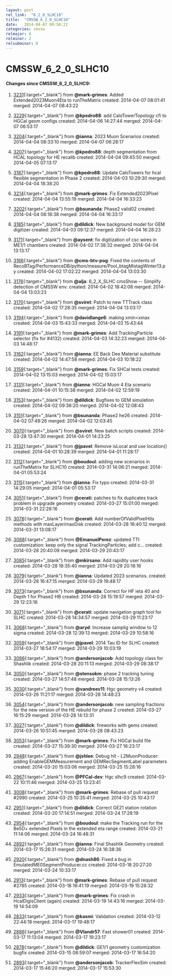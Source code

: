 ```yaml
---
layout: post
rel_link:  "6_2_0_SLHC10"
title:  "CMSSW_6_2_0_SLHC10"
date:   2014-04-07 09:58:22
categories: cmssw
relmajor: 6
relminor: 2
relsubminor: 0
---
```


# CMSSW_6_2_0_SLHC10
#### Changes since CMSSW_6_2_0_SLHC9:

1. [3231](http://github.com/cms-sw/cmssw/pull/3231){:target="_blank"}  from **@mark-grimes**: Added Extended2023Muon4Eta to runTheMatrix created: 2014-04-07 08:01:41 merged: 2014-04-07 08:43:22

2. [3229](http://github.com/cms-sw/cmssw/pull/3229){:target="_blank"}  from **@kpedro88**: add CaloTowerTopology cfi to HGCal geom configs created: 2014-04-06 14:27:44 merged: 2014-04-07 06:53:17

3. [3204](http://github.com/cms-sw/cmssw/pull/3204){:target="_blank"}  from **@ianna**: 2023 Muon Scenarios created: 2014-04-04 08:33:10 merged: 2014-04-07 06:28:17

4. [3207](http://github.com/cms-sw/cmssw/pull/3207){:target="_blank"}  from **@kpedro88**: depth segmentation from HCAL topology for HE recalib created: 2014-04-04 09:45:50 merged: 2014-04-05 07:13:17

5. [3187](http://github.com/cms-sw/cmssw/pull/3187){:target="_blank"}  from **@kpedro88**: Update CaloTowers for hcal flexible segmentation in Phase 2 created: 2014-04-03 10:29:30 merged: 2014-04-04 18:38:20

6. [3214](http://github.com/cms-sw/cmssw/pull/3214){:target="_blank"}  from **@mark-grimes**: Fix Extended2023Pixel created: 2014-04-04 13:55:19 merged: 2014-04-04 16:33:23

7. [3202](http://github.com/cms-sw/cmssw/pull/3202){:target="_blank"}  from **@bsunanda**: Phase2 valid02 created: 2014-04-04 08:18:38 merged: 2014-04-04 16:33:17

8. [3185](http://github.com/cms-sw/cmssw/pull/3185){:target="_blank"}  from **@dildick**: New background model for GEM digitizer created: 2014-04-03 09:12:37 merged: 2014-04-04 16:28:23

9. [3171](http://github.com/cms-sw/cmssw/pull/3171){:target="_blank"}  from **@aysent**: fix digitization of csc wires in ME1/1 chambers created: 2014-04-02 17:38:32 merged: 2014-04-04 13:13:17

10. [3166](http://github.com/cms-sw/cmssw/pull/3166){:target="_blank"}  from **@cms-btv-pog**: Fixed the contents of RecoBTag/PerformanceDB/python/measure/Pool_btagMistagWinter13.py created: 2014-04-02 17:02:22 merged: 2014-04-04 13:03:30

11. [3176](http://github.com/cms-sw/cmssw/pull/3176){:target="_blank"}  from **@alja**: 6_2_X_SLHC cmsShow -- Simplify detection of CMSSW env. created: 2014-04-02 18:42:08 merged: 2014-04-04 13:03:23

12. [3170](http://github.com/cms-sw/cmssw/pull/3170){:target="_blank"}  from **@sviret**: Patch to new TTTrack class created: 2014-04-02 17:28:35 merged: 2014-04-04 13:03:17

13. [3194](http://github.com/cms-sw/cmssw/pull/3194){:target="_blank"}  from **@davidlange6**: making xmin<xmax created: 2014-04-03 15:43:33 merged: 2014-04-03 15:43:44

14. [3191](http://github.com/cms-sw/cmssw/pull/3191){:target="_blank"}  from **@mark-grimes**: Add TrackingParticle selector (fix for #4132) created: 2014-04-03 14:32:23 merged: 2014-04-03 14:48:17

15. [3162](http://github.com/cms-sw/cmssw/pull/3162){:target="_blank"}  from **@ianna**: EE Back Dee Material substitute created: 2014-04-02 14:47:58 merged: 2014-04-03 10:18:22

16. [3159](http://github.com/cms-sw/cmssw/pull/3159){:target="_blank"}  from **@mark-grimes**: Fix SHCal tests created: 2014-04-02 13:15:03 merged: 2014-04-02 15:03:17

17. [3131](http://github.com/cms-sw/cmssw/pull/3131){:target="_blank"}  from **@ianna**: HGCal Muon 4 Eta scenario created: 2014-04-01 10:15:38 merged: 2014-04-02 12:59:19

18. [3153](http://github.com/cms-sw/cmssw/pull/3153){:target="_blank"}  from **@dildick**: Bugfixes to GEM simulation created: 2014-04-02 09:36:20 merged: 2014-04-02 12:08:43

19. [3151](http://github.com/cms-sw/cmssw/pull/3151){:target="_blank"}  from **@bsunanda**: Phase2 he26 created: 2014-04-02 07:49:26 merged: 2014-04-02 12:03:45

20. [3070](http://github.com/cms-sw/cmssw/pull/3070){:target="_blank"}  from **@sviret**: New batch scripts created: 2014-03-28 13:47:30 merged: 2014-04-01 14:23:25

21. [3132](http://github.com/cms-sw/cmssw/pull/3132){:target="_blank"}  from **@jpavel**: Remove isLocal and use location() created: 2014-04-01 10:28:39 merged: 2014-04-01 11:28:17

22. [3112](http://github.com/cms-sw/cmssw/pull/3112){:target="_blank"}  from **@boudoul**: adding new scenarios in runTheMatrix for SLHC10 created: 2014-03-31 14:06:21 merged: 2014-04-01 05:53:24

23. [3115](http://github.com/cms-sw/cmssw/pull/3115){:target="_blank"}  from **@ianna**: Fix typo created: 2014-03-31 14:29:05 merged: 2014-04-01 05:53:17

24. [3051](http://github.com/cms-sw/cmssw/pull/3051){:target="_blank"}  from **@cerati**: patches to fix duplicates track problem in upgrade geometry created: 2014-03-27 15:01:00 merged: 2014-03-31 22:28:16

25. [3078](http://github.com/cms-sw/cmssw/pull/3078){:target="_blank"}  from **@cerati**: Add numberOfValidPixelHits methods with maxLayer/maxDisk created: 2014-03-28 16:40:12 merged: 2014-03-31 13:08:17

26. [3088](http://github.com/cms-sw/cmssw/pull/3088){:target="_blank"}  from **@EmanuelPerez**: updated TTI customization: keep only the signal TrackingParticles; add c... created: 2014-03-28 20:40:09 merged: 2014-03-29 20:43:17

27. [3085](http://github.com/cms-sw/cmssw/pull/3085){:target="_blank"}  from **@mkirsano**: Add rapidity user hooks created: 2014-03-28 18:35:40 merged: 2014-03-29 20:18:16

28. [3079](http://github.com/cms-sw/cmssw/pull/3079){:target="_blank"}  from **@ianna**: Updated 2023 scenarios. created: 2014-03-28 16:47:15 merged: 2014-03-29 19:48:17

29. [3073](http://github.com/cms-sw/cmssw/pull/3073){:target="_blank"}  from **@bsunanda**: Correct for HF ieta 40 and Depth 1 for Phase2 HB created: 2014-03-28 15:19:57 merged: 2014-03-29 12:23:16

30. [3071](http://github.com/cms-sw/cmssw/pull/3071){:target="_blank"}  from **@cerati**: update navigation graph tool for SLHC created: 2014-03-28 14:34:57 merged: 2014-03-29 11:23:17

31. [3068](http://github.com/cms-sw/cmssw/pull/3068){:target="_blank"}  from **@aryd**: Increase samplig window to 12 sigma created: 2014-03-28 12:39:13 merged: 2014-03-29 10:58:16

32. [3059](http://github.com/cms-sw/cmssw/pull/3059){:target="_blank"}  from **@jpavel**: 2014 Tau ID for SLHC created: 2014-03-27 18:54:17 merged: 2014-03-29 10:03:19

33. [3086](http://github.com/cms-sw/cmssw/pull/3086){:target="_blank"}  from **@andersonjacob**: Add topology class for Shashlik created: 2014-03-28 20:11:13 merged: 2014-03-29 08:38:17

34. [3050](http://github.com/cms-sw/cmssw/pull/3050){:target="_blank"}  from **@stensokm**: phase 2 tracking tuning created: 2014-03-27 14:57:48 merged: 2014-03-28 15:13:26

35. [3030](http://github.com/cms-sw/cmssw/pull/3030){:target="_blank"}  from **@vandreev11**: Hgc geometry v4 created: 2014-03-26 11:21:17 merged: 2014-03-28 14:48:23

36. [3054](http://github.com/cms-sw/cmssw/pull/3054){:target="_blank"}  from **@andersonjacob**: new sampling fractions for the new version of the HE rebuild for phase 2 created: 2014-03-27 16:15:29 merged: 2014-03-28 14:13:31

37. [3027](http://github.com/cms-sw/cmssw/pull/3027){:target="_blank"}  from **@dildick**: fireworks with gems created: 2014-03-26 10:51:45 merged: 2014-03-28 08:43:23

38. [3053](http://github.com/cms-sw/cmssw/pull/3053){:target="_blank"}  from **@mark-grimes**: Fix HGCal build file created: 2014-03-27 15:39:30 merged: 2014-03-27 16:23:17

39. [2948](http://github.com/cms-sw/cmssw/pull/2948){:target="_blank"}  from **@jshlee**: Debug hlt - L2MuonProducer: adding EnableGEMMeasurement and GEMRecSegmentLabel parameters created: 2014-03-20 15:03:06 merged: 2014-03-25 15:28:16

40. [2967](http://github.com/cms-sw/cmssw/pull/2967){:target="_blank"}  from **@PFCal-dev**: Hgc slhc9 created: 2014-03-22 10:11:46 merged: 2014-03-25 13:23:41

41. [3008](http://github.com/cms-sw/cmssw/pull/3008){:target="_blank"}  from **@mark-grimes**: Rebase of pull request #2990 created: 2014-03-25 10:35:41 merged: 2014-03-25 10:43:17

42. [2951](http://github.com/cms-sw/cmssw/pull/2951){:target="_blank"}  from **@dildick**: Correct GE21 station rotation created: 2014-03-20 17:14:51 merged: 2014-03-24 17:28:19

43. [2954](http://github.com/cms-sw/cmssw/pull/2954){:target="_blank"}  from **@boudoul**:  make the Tracking run for the Be5D+ extended Pixels in the extended eta range created: 2014-03-21 11:14:06 merged: 2014-03-24 16:48:31

44. [2892](http://github.com/cms-sw/cmssw/pull/2892){:target="_blank"}  from **@ianna**: Final Shashlik Geometry created: 2014-03-17 15:26:31 merged: 2014-03-24 16:38:36

45. [2920](http://github.com/cms-sw/cmssw/pull/2920){:target="_blank"}  from **@dnash86**: Fixed a bug in EmulatedME0SegmentProducer.cc created: 2014-03-18 20:27:20 merged: 2014-03-24 10:33:17

46. [2913](http://github.com/cms-sw/cmssw/pull/2913){:target="_blank"}  from **@mark-grimes**: Rebase of pull request #2785 created: 2014-03-18 16:41:19 merged: 2014-03-19 15:28:32

47. [2933](http://github.com/cms-sw/cmssw/pull/2933){:target="_blank"}  from **@mark-grimes**: Fix crash in HcalDigisClient (again) created: 2014-03-19 14:43:16 merged: 2014-03-19 14:54:09

48. [2833](http://github.com/cms-sw/cmssw/pull/2833){:target="_blank"}  from **@kasmi**: Validation created: 2014-03-12 22:44:18 merged: 2014-03-17 19:48:17

49. [2886](http://github.com/cms-sw/cmssw/pull/2886){:target="_blank"}  from **@Vlandr57**: Fast shower01 created: 2014-03-17 11:13:04 merged: 2014-03-17 19:23:17

50. [2878](http://github.com/cms-sw/cmssw/pull/2878){:target="_blank"}  from **@dildick**: GE1/1 geometry customization bugfix created: 2014-03-15 08:59:07 merged: 2014-03-17 16:54:20

51. [2893](http://github.com/cms-sw/cmssw/pull/2893){:target="_blank"}  from **@andersonjacob**: TrackerFlexSim  created: 2014-03-17 15:46:20 merged: 2014-03-17 15:53:30

